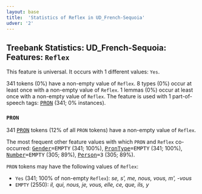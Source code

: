 ```yaml
---
layout: base
title:  'Statistics of Reflex in UD_French-Sequoia'
udver: '2'
---
```


## Treebank Statistics: UD_French-Sequoia: Features: `Reflex`

This feature is universal.
It occurs with 1 different values: `Yes`.

341 tokens (0%) have a non-empty value of `Reflex`.
8 types (0%) occur at least once with a non-empty value of `Reflex`.
1 lemmas (0%) occur at least once with a non-empty value of `Reflex`.
The feature is used with 1 part-of-speech tags: <tt><a href="fr_sequoia-pos-PRON.html">PRON</a></tt> (341; 0% instances).

### `PRON`

341 <tt><a href="fr_sequoia-pos-PRON.html">PRON</a></tt> tokens (12% of all `PRON` tokens) have a non-empty value of `Reflex`.

The most frequent other feature values with which `PRON` and `Reflex` co-occurred: <tt><a href="fr_sequoia-feat-Gender.html">Gender</a></tt><tt>=EMPTY</tt> (341; 100%), <tt><a href="fr_sequoia-feat-PronType.html">PronType</a></tt><tt>=EMPTY</tt> (341; 100%), <tt><a href="fr_sequoia-feat-Number.html">Number</a></tt><tt>=EMPTY</tt> (305; 89%), <tt><a href="fr_sequoia-feat-Person.html">Person</a></tt><tt>=3</tt> (305; 89%).

`PRON` tokens may have the following values of `Reflex`:

* `Yes` (341; 100% of non-empty `Reflex`): <em>se, s', me, nous, vous, m', -vous</em>
* `EMPTY` (2550): <em>il, qui, nous, je, vous, elle, ce, que, ils, y</em>

